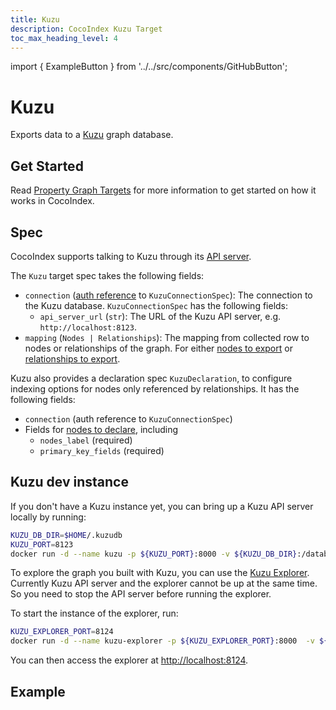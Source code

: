 ```yaml
---
title: Kuzu
description: CocoIndex Kuzu Target
toc_max_heading_level: 4
---
```

import { ExampleButton } from '../../src/components/GitHubButton';

# Kuzu

Exports data to a [Kuzu](https://kuzu.com/) graph database.

## Get Started

Read [Property Graph Targets](./targets/index.md#property-graph-targets) for more information to get started on how it works in CocoIndex. 

## Spec

CocoIndex supports talking to Kuzu through its [API server](https://github.com/kuzudb/api-server).

The `Kuzu` target spec takes the following fields:

*   `connection` ([auth reference](../core/flow_def#auth-registry) to `KuzuConnectionSpec`): The connection to the Kuzu database. `KuzuConnectionSpec` has the following fields:
    *   `api_server_url` (`str`): The URL of the Kuzu API server, e.g. `http://localhost:8123`.
*   `mapping` (`Nodes | Relationships`): The mapping from collected row to nodes or relationships of the graph. For either [nodes to export](#nodes-to-export) or [relationships to export](#relationships-to-export).

Kuzu also provides a declaration spec `KuzuDeclaration`, to configure indexing options for nodes only referenced by relationships. It has the following fields:

*   `connection` (auth reference to `KuzuConnectionSpec`)
*   Fields for [nodes to declare](#declare-extra-node-labels), including
    *   `nodes_label` (required)
    *   `primary_key_fields` (required)

## Kuzu dev instance

If you don't have a Kuzu instance yet, you can bring up a Kuzu API server locally by running:

```bash
KUZU_DB_DIR=$HOME/.kuzudb
KUZU_PORT=8123
docker run -d --name kuzu -p ${KUZU_PORT}:8000 -v ${KUZU_DB_DIR}:/database kuzudb/api-server:latest
```

To explore the graph you built with Kuzu, you can use the [Kuzu Explorer](https://github.com/kuzudb/explorer).
Currently Kuzu API server and the explorer cannot be up at the same time. So you need to stop the API server before running the explorer.

To start the instance of the explorer, run:

```bash
KUZU_EXPLORER_PORT=8124
docker run -d --name kuzu-explorer -p ${KUZU_EXPLORER_PORT}:8000  -v ${KUZU_DB_DIR}:/database -e MODE=READ_ONLY  kuzudb/explorer:latest
```

You can then access the explorer at [http://localhost:8124](http://localhost:8124).

## Example
<ExampleButton
  href="https://github.com/cocoindex-io/cocoindex/tree/main/examples/docs_to_knowledge_graph"
  text="Docs to Knowledge Graph"
  margin="16px 0 24px 0"
/>